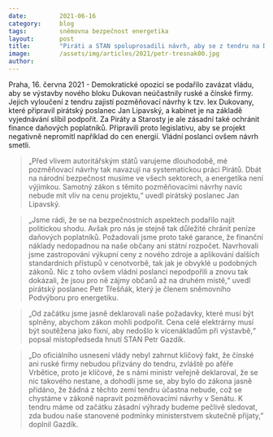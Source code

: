 ```yaml
---
date:         2021-06-16
category:     blog
tags:         sněmovna bezpečnost energetika
layout:       post
title:        "Piráti a STAN spoluprosadili návrh, aby se z tendru na Dukovany vyřadilo Rusko a Čína. Chtějí chránit i peněženky občanů a bránit zdražení energií"
image:        /assets/img/articles/2021/petr-tresnak00.jpg
author:       
---
```




Praha, 16. června 2021 - Demokratické opozici se podařilo zavázat vládu, aby se výstavby nového bloku Dukovan neúčastnily ruské a čínské firmy. Jejich vyloučení z tendru zajistí pozměňovací návrhy k tzv. lex Dukovany, které připravil pirátský poslanec Jan Lipavský, a kabinet je na základě vyjednávání slíbil podpořit.  Za Piráty a Starosty je ale zásadní také ochránit finance daňových poplatníků. Připravili proto legislativu, aby se projekt negativně nepromítl například do cen energií. Vládní poslanci ovšem návrh smetli.

> „Před vlivem autoritářským států varujeme dlouhodobě, mé pozměňovací návrhy tak navazují na systematickou práci Pirátů. Dbát na národní bezpečnost musíme ve všech sektorech, a energetika není výjimkou. Samotný zákon s těmito pozměňovacími návrhy navíc nebude mít vliv na cenu projektu,“ uvedl pirátský poslanec Jan Lipavský.

> „Jsme rádi, že se na bezpečnostních aspektech podařilo najít politickou shodu. Avšak pro nás je stejně tak důležité chránit peníze daňových poplatníků. Požadovali jsme proto také garance, že finanční náklady nedopadnou na naše občany ani státní rozpočet. Navrhovali jsme zastropování výkupní ceny z nového zdroje a aplikování dalších standardních přístupů v cenotvorbě, tak jak je obvyklé u podobných zákonů. Nic z toho ovšem vládní poslanci nepodpořili a znovu tak dokázali, že jsou pro ně zájmy občanů až na druhém místě,“ uvedl pirátský poslanec Petr Třešňák, který je členem sněmovního Podvýboru pro energetiku.

> „Od začátku jsme jasně deklarovali naše požadavky, které musí být splněny, abychom zákon mohli podpořit. Cena celé elektrárny musí být soutěžena jako fixní, aby nedošlo k  vícenákladům při výstavbě,“ popsal místopředseda hnutí STAN Petr Gazdík.

> „Do oficiálního usnesení vlády nebyl zahrnut klíčový fakt, že čínské ani ruské firmy nebudou přizvány do tendru, zvláště po aféře Vrbětice, proto je klíčové, že s námi ministr veřejně deklaroval, že se nic takového nestane, a dohodli jsme se, aby bylo do zákona jasně přidáno, že žádná z těchto zemí tendru účastna nebude, což se chystáme v zákoně napravit pozměňovacími návrhy v Senátu. K tendru máme od začátku zásadní výhrady budeme pečlivě sledovat, zda budou naše stanovené podmínky ministerstvem skutečně přijaty,” doplnil Gazdík.
